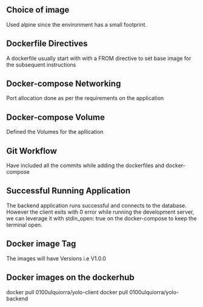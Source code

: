 ## Choice of image

Used alpine since the environment has a small footprint.

## Dockerfile Directives
A dockerfile usually start with with a FROM directive to set base image for the subsequent instructions

## Docker-compose Networking

Port allocation done as per the requirements on the application

## Docker-compose Volume

Defined the Volumes for the apllication

## Git Workflow

Have included all the commits while adding the dockerfiles and docker-compose

## Successful Running Application

The backend application runs successful and connects to the database. However the client exits with 0 error while running the development server, we can leverage it with stdin_open: true on the docker-compose to keep the terminal open.

## Docker image Tag
The images will have Versions i.e V1.0.0

## Docker images on the dockerhub
docker pull 0100ulquiorra/yolo-client
docker pull 0100ulquiorra/yolo-backend